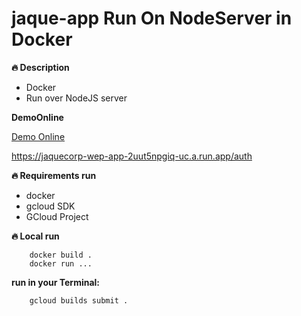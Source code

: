 # jaque-app Run On NodeServer in Docker

**🔥 Description**

- Docker
- Run over NodeJS server

**DemoOnline**

[Demo Online](https://jaquecorp-wep-app-2uut5npgiq-uc.a.run.app/auth)

https://jaquecorp-wep-app-2uut5npgiq-uc.a.run.app/auth

**🔥 Requirements run**

- docker
- gcloud SDK
- GCloud Project

**🔥 Local run**

```
    docker build .
    docker run ...
```

**run in your Terminal:**

```
    gcloud builds submit .
```
